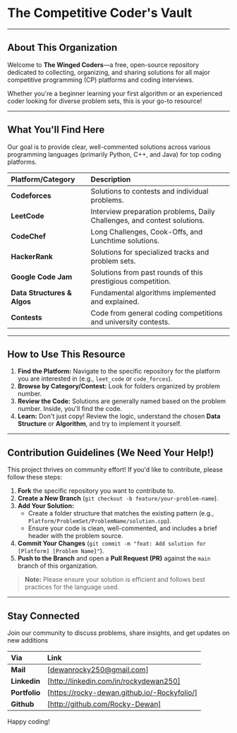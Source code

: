 # The Competitive Coder's Vault 

---

##  About This Organization

Welcome to **The Winged Coders**—a free, open-source repository dedicated to collecting, organizing, and sharing solutions for all major competitive programming (CP) platforms and coding interviews.

Whether you're a beginner learning your first algorithm or an experienced coder looking for diverse problem sets, this is your go-to resource!

---

## What You'll Find Here

Our goal is to provide clear, well-commented solutions across various programming languages (primarily Python, C++, and Java) for top coding platforms.

| Platform/Category | Description |
| :--- | :--- |
| **Codeforces** | Solutions to contests and individual problems. |
| **LeetCode** | Interview preparation problems, Daily Challenges, and contest solutions. |
| **CodeChef** | Long Challenges, Cook-Offs, and Lunchtime solutions. |
| **HackerRank** | Solutions for specialized tracks and problem sets. |
| **Google Code Jam** | Solutions from past rounds of this prestigious competition. |
| **Data Structures & Algos** | Fundamental algorithms implemented and explained. |
| **Contests** | Code from general coding competitions and university contests. |

---

##  How to Use This Resource

1.  **Find the Platform:** Navigate to the specific repository for the platform you are interested in (e.g., `leet_code` or `code_forces`).
2.  **Browse by Category/Contest:** Look for folders organized by problem number.
3.  **Review the Code:** Solutions are generally named based on the problem number. Inside, you'll find the code.
4.  **Learn:** Don't just copy! Review the logic, understand the chosen **Data Structure** or **Algorithm**, and try to implement it yourself.

---

## Contribution Guidelines (We Need Your Help!)

This project thrives on community effort! If you'd like to contribute, please follow these steps:

1.  **Fork** the specific repository you want to contribute to.
2.  **Create a New Branch** (`git checkout -b feature/your-problem-name`).
3.  **Add Your Solution:**
    * Create a folder structure that matches the existing pattern (e.g., `Platform/ProblemSet/ProblemName/solution.cpp`).
    * Ensure your code is clean, well-commented, and includes a brief header with the problem source.
4.  **Commit Your Changes** (`git commit -m "feat: Add solution for [Platform] [Problem Name]"`).
5.  **Push to the Branch** and open a **Pull Request (PR)** against the `main` branch of this organization.

> **Note:** Please ensure your solution is efficient and follows best practices for the language used.

---

## Stay Connected

Join our community to discuss problems, share insights, and get updates on new additions

| Via | Link |
| :--- | :--- |
| **Mail** | [dewanrocky250@gmail.com] |
| **Linkedin** | [http://linkedin.com/in/rockydewan250] |
| **Portfolio** | [https://rocky-dewan.github.io/-Rockyfolio/] |
| **Github** | [http://github.com/Rocky-Dewan] |

Happy coding!
